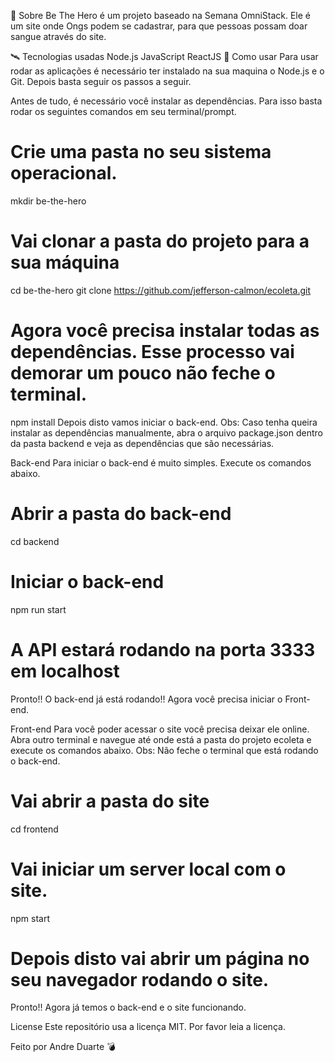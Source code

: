 📖 Sobre
Be The Hero é um projeto baseado na Semana OmniStack. Ele é um site onde Ongs podem se cadastrar, para que pessoas possam doar sangue através do site.

🛰️ Tecnologias usadas
Node.js
JavaScript
ReactJS
🎯 Como usar
Para usar rodar as aplicações é necessário ter instalado na sua maquina o Node.js e o Git. Depois basta seguir os passos a seguir.

Antes de tudo, é necessário você instalar as dependências. Para isso basta rodar os seguintes comandos em seu terminal/prompt.
# Crie uma pasta no seu sistema operacional.
mkdir be-the-hero

# Vai clonar a pasta do projeto para a sua máquina
cd be-the-hero
git clone https://github.com/jefferson-calmon/ecoleta.git

# Agora você precisa instalar todas as dependências. Esse processo vai demorar um pouco não feche o terminal.
npm install
Depois disto vamos iniciar o back-end. Obs: Caso tenha queira instalar as dependências manualmente, abra o arquivo package.json dentro da pasta backend e veja as dependências que são necessárias.

Back-end
Para iniciar o back-end é muito simples. Execute os comandos abaixo.

# Abrir a pasta do back-end
cd backend

# Iniciar o back-end
npm run start

# A API estará  rodando na porta 3333 em localhost
Pronto!! O back-end já está rodando!! Agora você precisa iniciar o Front-end.

Front-end
Para você poder acessar o site você precisa deixar ele online. Abra outro terminal e navegue até onde está a pasta do projeto ecoleta e execute os comandos abaixo. Obs: Não feche o terminal que está rodando o back-end.

# Vai abrir a pasta do site
cd frontend

# Vai iniciar um server local com o site.
npm start

# Depois disto vai abrir um página no seu navegador rodando o site.
Pronto!! Agora já temos o back-end e o site funcionando.

License
Este repositório usa a licença MIT. Por favor leia a licença.

Feito por Andre Duarte 💣
